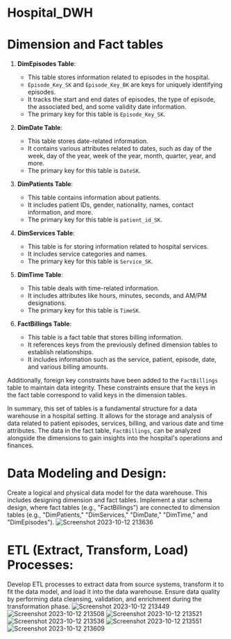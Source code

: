 # Hospital_DWH

# Dimension and Fact tables

1. **DimEpisodes Table**:
   - This table stores information related to episodes in the hospital.
   - `Episode_Key_SK` and `Episode_Key_BK` are keys for uniquely identifying episodes.
   - It tracks the start and end dates of episodes, the type of episode, the associated bed, and some validity date information.
   - The primary key for this table is `Episode_Key_SK`.

2. **DimDate Table**:
   - This table stores date-related information.
   - It contains various attributes related to dates, such as day of the week, day of the year, week of the year, month, quarter, year, and more.
   - The primary key for this table is `DateSK`.

3. **DimPatients Table**:
   - This table contains information about patients.
   - It includes patient IDs, gender, nationality, names, contact information, and more.
   - The primary key for this table is `patient_id_SK`.

4. **DimServices Table**:
   - This table is for storing information related to hospital services.
   - It includes service categories and names.
   - The primary key for this table is `Service_SK`.

5. **DimTime Table**:
   - This table deals with time-related information.
   - It includes attributes like hours, minutes, seconds, and AM/PM designations.
   - The primary key for this table is `TimeSK`.

6. **FactBillings Table**:
   - This table is a fact table that stores billing information.
   - It references keys from the previously defined dimension tables to establish relationships.
   - It includes information such as the service, patient, episode, date, and various billing amounts.

Additionally, foreign key constraints have been added to the `FactBillings` table to maintain data integrity. These constraints ensure that the keys in the fact table correspond to valid keys in the dimension tables.

In summary, this set of tables is a fundamental structure for a data warehouse in a hospital setting. It allows for the storage and analysis of data related to patient episodes, services, billing, and various date and time attributes. The data in the fact table, `FactBillings`, can be analyzed alongside the dimensions to gain insights into the hospital's operations and finances.

# Data Modeling and Design:

Create a logical and physical data model for the data warehouse. This includes designing dimension and fact tables.
Implement a star schema design, where fact tables (e.g., "FactBillings") are connected to dimension tables (e.g., "DimPatients," "DimServices," "DimDate," "DimTime," and "DimEpisodes").
![Screenshot 2023-10-12 213636](https://github.com/Notmohamedmalek/Hospital_DWH/assets/57952560/194d4ee5-b763-47b0-aa2c-2354bc7d8c4b)

# ETL (Extract, Transform, Load) Processes:

Develop ETL processes to extract data from source systems, transform it to fit the data model, and load it into the data warehouse.
Ensure data quality by performing data cleansing, validation, and enrichment during the transformation phase.
![Screenshot 2023-10-12 213449](https://github.com/Notmohamedmalek/Hospital_DWH/assets/57952560/c228bd33-bf94-4127-ab02-8a2c2fd1a33e)
![Screenshot 2023-10-12 213508](https://github.com/Notmohamedmalek/Hospital_DWH/assets/57952560/f0a8c309-4f34-4bfb-9fba-df204108ba7c)
![Screenshot 2023-10-12 213521](https://github.com/Notmohamedmalek/Hospital_DWH/assets/57952560/da4b8f89-9d89-42bd-af8c-63c70e9b5ade)
![Screenshot 2023-10-12 213536](https://github.com/Notmohamedmalek/Hospital_DWH/assets/57952560/9b495a4e-8b76-4547-b3d5-44bcafc9f0a9)
![Screenshot 2023-10-12 213551](https://github.com/Notmohamedmalek/Hospital_DWH/assets/57952560/d32a6797-8af8-4f6b-a8ff-d91e8f85a629)
![Screenshot 2023-10-12 213609](https://github.com/Notmohamedmalek/Hospital_DWH/assets/57952560/ebef6af2-ad2f-4433-b636-f8b0723409b7)



